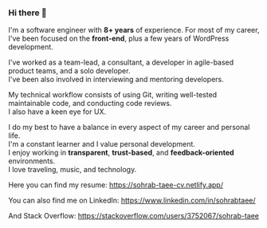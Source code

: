 ### Hi there 👋

I'm a software engineer with **8+ years** of experience. For most of my career, I've been focused on the **front-end**, plus a few years of WordPress development.

I've worked as a team-lead, a consultant, a developer in agile-based product teams, and a solo developer.\
I've been also involved in interviewing and mentoring developers.

My technical workflow consists of using Git, writing well-tested maintainable code, and conducting code reviews.\
I also have a keen eye for UX.

I do my best to have a balance in every aspect of my career and personal life.\
I'm a constant learner and I value personal development.\
I enjoy working in **transparent**, **trust-based**, and **feedback-oriented** environments.\
I love traveling, music, and technology.

Here you can find my resume:
https://sohrab-taee-cv.netlify.app/

You can also find me on LinkedIn:
https://www.linkedin.com/in/sohrabtaee/

And Stack Overflow:
https://stackoverflow.com/users/3752067/sohrab-taee
